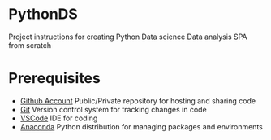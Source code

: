 # PythonDS
Project instructions for creating Python Data science Data analysis SPA from scratch
# Prerequisites
- [Github Account](https://github.com/)
    Public/Private repository for hosting and sharing code
- [Git](https://git-scm.com/) 
    Version control system for tracking changes in code
- [VSCode](https://code.visualstudio.com/)
    IDE for coding
- [Anaconda](https://www.anaconda.com/products/individual)
    Python distribution for managing packages and environments